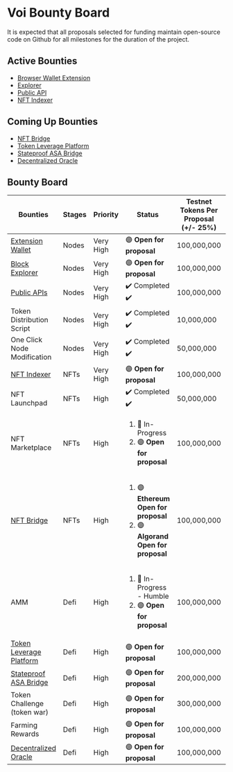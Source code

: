 # **Voi Bounty Board**

It is expected that all proposals selected for funding maintain open-source code on Github for all milestones for the duration of the project. 

## **Active Bounties**

- [Browser Wallet Extension](https://github.com/VoiNetwork/governance/blob/main/Bounties/Browser%20Extension%20Wallet.md)
- [Explorer](https://github.com/VoiNetwork/governance/blob/main/Bounties/Block%20Explorer.md)
- [Public API](https://github.com/VoiNetwork/governance/blob/main/Bounties/Public%20API.md)
- [NFT Indexer](https://github.com/VoiNetwork/governance/blob/main/Bounties/NFT%20Indexer.md)

## **Coming Up Bounties**

- [NFT Bridge]()
- [Token Leverage Platform]()
- [Stateproof ASA Bridge]()
- [Decentralized Oracle]()

## **Bounty Board**

| Bounties | Stages | Priority | Status | Testnet Tokens Per Proposal (+/- 25%) | Quantity Needed |
| -------- | ------ | -------- | ------ | ------------------------------------- | --------------- |
| [Extension Wallet](https://github.com/VoiNetwork/governance/blob/main/Bounties/Browser%20Extension%20Wallet.md) | Nodes | Very High | :purple_circle: **Open for proposal** | 100,000,000 | 1 |
| [Block Explorer](https://github.com/VoiNetwork/governance/blob/main/Bounties/Block%20Explorer.md) | Nodes | Very High | :purple_circle: **Open for proposal** | 100,000,000 | 1 |
| [Public APIs](https://github.com/VoiNetwork/governance/blob/main/Bounties/Public%20API.md) | Nodes | Very High | :heavy_check_mark: Completed :heavy_check_mark: | 100,000,000 | 1 |
| Token Distribution Script | Nodes | Very High | :heavy_check_mark: Completed :heavy_check_mark: | 10,000,000 | 1 |
| One Click Node Modification | Nodes | Very High | :heavy_check_mark: Completed :heavy_check_mark: | 50,000,000 | 1 |
| [NFT Indexer](https://github.com/VoiNetwork/governance/blob/main/Bounties/NFT%20Indexer.md) | NFTs | Very High | :purple_circle: **Open for proposal** | 100,000,000 | 1 |
| NFT Launchpad | NFTs | High | :heavy_check_mark: Completed :heavy_check_mark: | 50,000,000 | 1 |
| NFT Marketplace | NFTs | High | <ol> <li> :arrows_counterclockwise: In-Progress </li> <li>:purple_circle: **Open for proposal** </li> </ol> | 100,000,000 | 2 |
| [NFT Bridge](https://github.com/VoiNetwork/governance/tree/main/Bounties/NFT%20Bridges) | NFTs | High | <ol> <li> :purple_circle: **Ethereum Open for proposal** </li> <li> :purple_circle: **Algorand Open for proposal** </li> </ol> | 100,000,000 | 2 |
| AMM | Defi | High | <ol> <li> :arrows_counterclockwise: In-Progress - Humble </li> <li> :purple_circle: **Open for proposal** </li> </ol> | 100,000,000 | 2 |
| [Token Leverage Platform]() | Defi | High | :purple_circle: **Open for proposal** | 100,000,000 | 1 |
| [Stateproof ASA Bridge]() | Defi | High | :purple_circle: **Open for proposal** | 200,000,000 | 1 |
| Token Challenge (token war) | Defi | High | :purple_circle: **Open for proposal** | 300,000,000 | 1 |
| Farming Rewards | Defi | High | :purple_circle: **Open for proposal** | 100,000,000 | 1 |
| [Decentralized Oracle]() | Defi | High | :purple_circle: **Open for proposal** | 100,000,000 | 1 |


